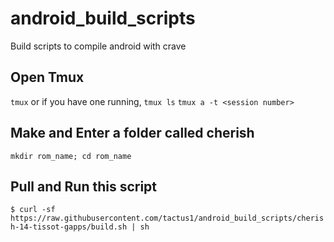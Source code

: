 # android_build_scripts
Build scripts to compile android with crave

## Open Tmux

```tmux```
or if you have one running,
```tmux ls```
```tmux a -t <session number>```

## Make and Enter a folder called cherish
```mkdir rom_name; cd rom_name```

## Pull and Run this script
```$ curl -sf https://raw.githubusercontent.com/tactus1/android_build_scripts/cherish-14-tissot-gapps/build.sh | sh```
